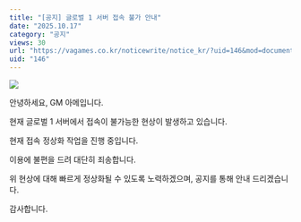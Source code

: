 ```yaml
---
title: "[공지] 글로벌 1 서버 접속 불가 안내"
date: "2025.10.17"
category: "공지"
views: 30
url: "https://vagames.co.kr/noticewrite/notice_kr/?uid=146&mod=document"
uid: "146"
---
```


![](/images/news/live/kr/146-7c23467e.webp)  

  

안녕하세요, GM 아메입니다.

현재 글로벌 1 서버에서 접속이 불가능한 현상이 발생하고 있습니다.

현재 접속 정상화 작업을 진행 중입니다.

이용에 불편을 드려 대단히 죄송합니다.

위 현상에 대해 빠르게 정상화될 수 있도록 노력하겠으며, 공지를 통해 안내 드리겠습니다.

감사합니다.